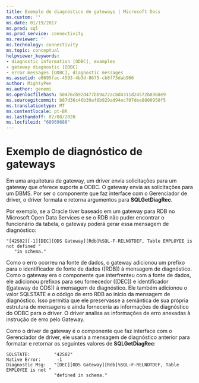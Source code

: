 ```yaml
---
title: Exemplo de diagnóstico de gateways | Microsoft Docs
ms.custom: ''
ms.date: 01/19/2017
ms.prod: sql
ms.prod_service: connectivity
ms.reviewer: ''
ms.technology: connectivity
ms.topic: conceptual
helpviewer_keywords:
- diagnostic information [ODBC], examples
- gateway diagnostic [ODBC]
- error messages [ODBC], diagnostic messages
ms.assetid: e0695fac-4593-4b3d-8675-cb8f73dab966
author: MightyPen
ms.author: genemi
ms.openlocfilehash: 50476cb92d477bb9a72ac8d4311d24572b0368e9
ms.sourcegitcommit: b87d36c46b39af8b929ad94ec707dee8800950f5
ms.translationtype: MT
ms.contentlocale: pt-BR
ms.lasthandoff: 02/08/2020
ms.locfileid: "68069680"
---
```

# <a name="gateways-diagnostic-example"></a>Exemplo de diagnóstico de gateways
Em uma arquitetura de gateway, um driver envia solicitações para um gateway que oferece suporte a ODBC. O gateway envia as solicitações para um DBMS. Por ser o componente que faz interface com o Gerenciador de driver, o driver formata e retorna argumentos para **SQLGetDiagRec**.  
  
 Por exemplo, se a Oracle tiver baseado em um gateway para RDB no Microsoft Open Data Services e se o RDB não puder encontrar o funcionário da tabela, o gateway poderá gerar essa mensagem de diagnóstico:  
  
```  
"[42S02][-1][DEC][ODS Gateway][Rdb]%SQL-F-RELNOTDEF, Table EMPLOYEE is not defined "  
   "in schema."  
```  
  
 Como o erro ocorreu na fonte de dados, o gateway adicionou um prefixo para o identificador de fonte de dados ([RDB]) à mensagem de diagnóstico. Como o gateway era o componente que interfrenteu com a fonte de dados, ele adicionou prefixos para seu fornecedor ([DEC]) e identificador ([gateway de ODS]) à mensagem de diagnóstico. Ele também adicionou o valor SQLSTATE e o código de erro RDB ao início da mensagem de diagnóstico. Isso permitia que ele preservasse a semântica de sua própria estrutura de mensagens e ainda forneceria as informações de diagnóstico do ODBC para o driver. O driver analisa as informações de erro anexadas à instrução de erro pelo Gateway.  
  
 Como o driver de gateway é o componente que faz interface com o Gerenciador de driver, ele usaria a mensagem de diagnóstico anterior para formatar e retornar os seguintes valores de **SQLGetDiagRec**:  
  
```  
SQLSTATE:         "42S02"  
Native Error:      -1  
Diagnostic Msg:   "[DEC][ODS Gateway][Rdb]%SQL-F-RELNOTDEF, Table EMPLOYEE is not "  
                  "defined in schema."  
```
